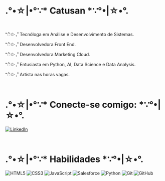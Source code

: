 # .°•☆|•°∵* **Catusan** *∵°•|☆•°.

<br />

 <p>  
*ੈ✩‧₊˚ Tecnóloga em Análise e Desenvolvimento de Sistemas.
</p>
<p>
  *ੈ✩‧₊˚ Desenvolvedora Front End.
</p>
<p>
  *ੈ✩‧₊˚ Desenvolvedora Marketing Cloud.
</p>
<p>
  *ੈ✩‧₊˚ Entusiasta em Python, AI, Data Science e Data Analysis.
</p>
<p>
  *ੈ✩‧₊˚ Artista nas horas vagas.
</p>

<br />

# .°•☆|•°∵* **Conecte-se comigo:** *∵°•|☆•°.

[![LinkedIn](https://img.shields.io/badge/LinkedIn-pink?style=for-the-badge&logo=linkedin)](https://www.linkedin.com/in/catusan/)

<br />

# .°•☆|•°∵* **Habilidades** *∵°•|☆•°.

![HTML5](https://img.shields.io/badge/HTML5-pink?style=for-the-badge&logo=html5&logoColor=fff)
![CSS3](https://img.shields.io/badge/CSS3-pink?style=for-the-badge&logo=css3&logoColor=fff)
![JavaScript](https://img.shields.io/badge/JavaScript-pink?style=for-the-badge&logo=javascript&logoColor=fff)
![Salesforce](https://img.shields.io/badge/Salesforce-pink?style=for-the-badge&logo=Salesforce&logoColor=fff)
![Python](https://img.shields.io/badge/Python-pink?style=for-the-badge&logo=python&logoColor=fff)
![Git](https://img.shields.io/badge/Git-pink?style=for-the-badge&logo=Git&logoColor=fff)
![GitHub](https://img.shields.io/badge/GitHub-pink?style=for-the-badge&logo=GitHub&logoColor=fff)
